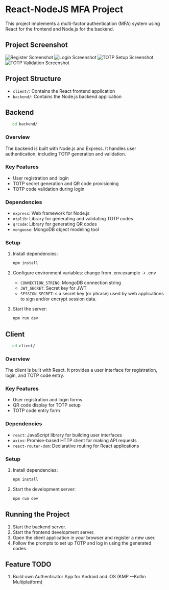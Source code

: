 # React-NodeJS MFA Project

This project implements a multi-factor authentication (MFA) system using React for the frontend and Node.js for the backend.

## Project Screenshot

![Register Screenshot](client/src/assets/register.png)
![Login Screenshot](client/src/assets/login.png)
![TOTP Setup Screenshot](client/src/assets/setup.png)
![TOTP Validation Screenshot](client/src/assets/verify.png)

## Project Structure

- `client/`: Contains the React frontend application
- `backend/`: Contains the Node.js backend application

## Backend

```bash
   cd backend/
```

### Overview

The backend is built with Node.js and Express. It handles user authentication, including TOTP generation and validation.

### Key Features

- User registration and login
- TOTP secret generation and QR code provisioning
- TOTP code validation during login

### Dependencies

- `express`: Web framework for Node.js
- `otplib`: Library for generating and validating TOTP codes
- `qrcode`: Library for generating QR codes
- `mongoose`: MongoDB object modeling tool

### Setup

1. Install dependencies:
    ```bash
    npm install
    ```

2. Configure environment variables:
    change from .env.example -> .env
    - `CONNECTION_STRING`: MongoDB connection string
    - `JWT_SECRET`: Secret key for JWT
    - `SESSION_SECRET`:  s a secret key (or phrase) used by web applications to sign and/or encrypt session data.

3. Start the server:
    ```bash
    npm run dev
    ```

## Client

```bash
   cd client/
```

### Overview

The client is built with React. It provides a user interface for registration, login, and TOTP code entry.

### Key Features

- User registration and login forms
- QR code display for TOTP setup
- TOTP code entry form

### Dependencies

- `react`: JavaScript library for building user interfaces
- `axios`: Promise-based HTTP client for making API requests
- `react-router-dom`: Declarative routing for React applications

### Setup

1. Install dependencies:
    ```bash
    npm install
    ```

2. Start the development server:
    ```bash
    npm run dev
    ```

## Running the Project

1. Start the backend server.
2. Start the frontend development server.
3. Open the client application in your browser and register a new user.
4. Follow the prompts to set up TOTP and log in using the generated codes.


## Feature TODO

1. Build own Authenticator App for Android and iOS (KMP --Kotlin Multiplatform)
